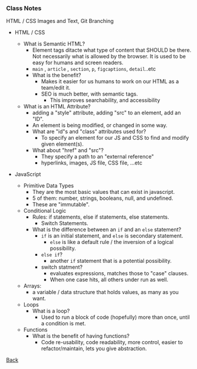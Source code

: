 








### Class Notes

HTML / CSS Images and Text, Git Branching

* HTML / CSS
    * What is Semantic HTML?
        * Element tags ditacte what type of content that SHOULD be there. Not necessarily what is allowed by the browser. It is used to be easy for humans and screen readers.
        * `main` , `article` , `section`, `p`, `figcaptions`, `detail`..etc
        * What is the benefit?
            * Makes it easier for us humans to work on our HTML as a team/edit it.
            * SEO is much better, with semantic tags.
                * This improves searchability, and accessibility
    * What is an HTML Attribute?
        * adding a "style" attribute, adding "src" to an element, add an "ID".
        * An element is being modified, or changed in some way.
        * What are "id"s and "class" attributes used for?
            * To specify an element for our JS and CSS to find and modify given element(s).
        * What about "href" and "src"?
            * They specify a path to an "external reference"
            * hyperlinks, images, JS file, CSS file, ...etc

* JavaScript
    * Primitive Data Types
        * They are the most basic values that can exist in javascript.
        * 5 of them: number, strings, booleans, null, and undefined.
        * These are "immutable".
    * Conditional Logic
        * Rules: if statements, else if statements, else statements.
            * Switch Statements.
        * What is the difference between an `if` and an `else` statement?
            * `if` is an initial statement, and `else` is secondary statement.
                * `else` is like a default rule / the inversion of a logical possibility.
            * `else if`?
                * another `if` statement that is a potential possibility.
            * switch statment?
                * evaluates expressions, matches those to "case" clauses.
                * When one case hits, all others under run as well.
    * Arrays:
        * a variable / data structure that holds values, as many as you want.
    * Loops
        * What is a loop?
            * Used to run a block of code (hopefully) more than once, until a condition is met.
    * Functions
        * What is the benefit of having functions?
            * Code re-usability, code readability, more control, easier to refactor/maintain, lets you give abstraction.
        



[Back](README.md)